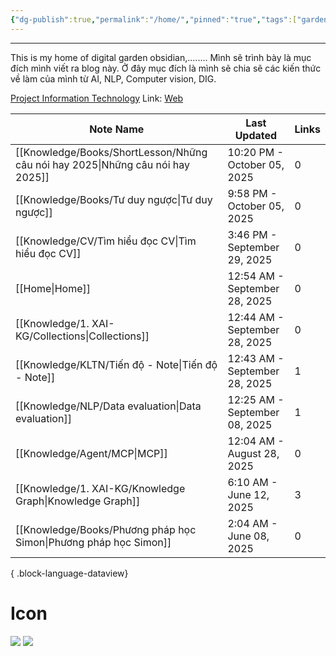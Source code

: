 ```yaml
---
{"dg-publish":true,"permalink":"/home/","pinned":"true","tags":["gardenEntry"]}
---
```


---

This is my home of digital garden obsidian,........
Mình sẽ trình bày là mục đích mình viết ra blog này. Ở đây mục đích là mình sẽ chia sẽ các kiến thức về làm của mình từ AI, NLP, Computer vision, DIG. 

[Project Information Technology](Knowledge/NLP/Project%20Information%20Technology.md)
Link: [Web](https://app.netlify.com/sites/snape-blog/deploys)

| Note Name                                                                         | Last Updated                  | Links |
| --------------------------------------------------------------------------------- | ----------------------------- | ----- |
| [[Knowledge/Books/ShortLesson/Những câu nói hay 2025\|Những câu nói hay 2025]] | 10:20 PM - October 05, 2025   | 0     |
| [[Knowledge/Books/Tư duy ngược\|Tư duy ngược]]                                 | 9:58 PM - October 05, 2025    | 0     |
| [[Knowledge/CV/Tìm hiểu đọc CV\|Tìm hiểu đọc CV]]                              | 3:46 PM - September 29, 2025  | 0     |
| [[Home\|Home]]                                                                 | 12:54 AM - September 28, 2025 | 0     |
| [[Knowledge/1. XAI-KG/Collections\|Collections]]                               | 12:44 AM - September 28, 2025 | 0     |
| [[Knowledge/KLTN/Tiến độ - Note\|Tiến độ - Note]]                              | 12:43 AM - September 28, 2025 | 1     |
| [[Knowledge/NLP/Data evaluation\|Data evaluation]]                             | 12:25 AM - September 08, 2025 | 1     |
| [[Knowledge/Agent/MCP\|MCP]]                                                   | 12:04 AM - August 28, 2025    | 0     |
| [[Knowledge/1. XAI-KG/Knowledge Graph\|Knowledge Graph]]                       | 6:10 AM - June 12, 2025       | 3     |
| [[Knowledge/Books/Phương pháp học Simon\|Phương pháp học Simon]]               | 2:04 AM - June 08, 2025       | 0     |

{ .block-language-dataview}

# Icon
![](/img/user/assets/icon/profile.png)
![](/img/user/assets/icon/myface-1.png)

